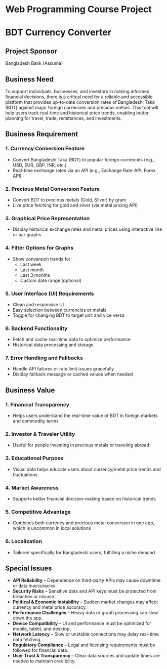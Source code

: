 # Web Programming Course Project
# BDT Currency Converter

## Project Sponsor
Bangladesh Bank (Assume)

## Business Need
To support individuals, businesses, and investors in making informed financial decisions, there is a critical need for a reliable and accessible platform that provides up-to-date conversion rates of Bangladeshi Taka (BDT) against major foreign currencies and precious metals. This tool will help users track real-time and historical price trends, enabling better planning for travel, trade, remittances, and investments.

## Business Requirement

### 1. Currency Conversion Feature
* Convert Bangladeshi Taka (BDT) to popular foreign currencies (e.g., USD, EUR, GBP, INR, etc.)
* Real-time exchange rates via an API (e.g., Exchange Rate-API, Forex API)

### 2. Precious Metal Conversion Feature
* Convert BDT to precious metals (Gold, Silver) by gram
* Live price fetching for gold and silver (via metal pricing API)

### 3. Graphical Price Representation
* Display historical exchange rates and metal prices using interactive line or bar graphs

### 4. Filter Options for Graphs
* Show conversion trends for:
    * Last week
    * Last month
    * Last 3 months
    * Custom date range (optional)

### 5. User Interface (UI) Requirements
* Clean and responsive UI
* Easy selection between currencies or metals
* Toggle for changing BDT to target unit and vice versa

### 6. Backend Functionality
* Fetch and cache real-time data to optimize performance
* Historical data processing and storage

### 7. Error Handling and Fallbacks
* Handle API failures or rate limit issues gracefully
* Display fallback message or cached values when needed

## Business Value

### 1. Financial Transparency
* Helps users understand the real-time value of BDT in foreign markets and commodity terms

### 2. Investor & Traveler Utility
* Useful for people investing in precious metals or traveling abroad

### 3. Educational Purpose
* Visual data helps educate users about currency/metal price trends and fluctuations

### 4. Market Awareness
* Supports better financial decision-making based on historical trends

### 5. Competitive Advantage
* Combines both currency and precious metal conversion in one app, which is uncommon in local solutions

### 6. Localization
* Tailored specifically for Bangladeshi users, fulfilling a niche demand

## Special Issues

*   **API Reliability** – Dependence on third-party APIs may cause downtime or data inaccuracies.
*   **Security Risks** – Sensitive data and API keys must be protected from breaches or misuse.
*   **Political & Economic Instability** – Sudden market changes may affect currency and metal price accuracy.
*   **Performance Challenges** – Heavy data or graph processing can slow down the app.
*   **Device Compatibility** – UI and performance must be optimized for mobile, tablet, and desktop.
*   **Network Latency** – Slow or unstable connections may delay real-time data fetching.
*   **Regulatory Compliance** – Legal and licensing requirements must be followed for financial data.
*   **User Trust & Transparency** – Clear data sources and update times are needed to maintain credibility.

